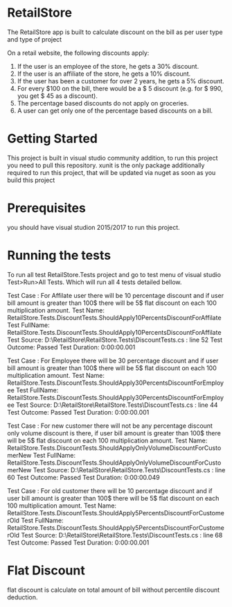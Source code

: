 # RetailStore
The RetailStore app is built to calculate discount on the bill as per user type and type of project

On a retail website, the following discounts apply: 

1. If the user is an employee of the store, he gets a 30% discount.
2. If the user is an affiliate of the store, he gets a 10% discount. 
3. If the user has been a customer for over 2 years, he gets a 5% discount. 
4. For every $100 on the bill, there would be a $ 5 discount (e.g. for $ 990, you get $ 45 as a discount). 
5. The percentage based discounts do not apply on groceries. 
6. A user can get only one of the percentage based discounts on a bill. 


# Getting Started
This project is built in visual studio community addition, to run this project you need to pull this repository. 
xunit is the only package additionally required to run this project, that will be updated via nuget as soon as you build this project

# Prerequisites

you should have visual studion 2015/2017 to run this project.

  
# Running the tests
To run all test RetailStore.Tests project and go to test menu of visual studio Test>Run>All Tests.
Which will run all 4 tests detailed bellow.



Test Case : For Affilate user there will be 10 percentage discount and if user bill amount is greater than 100$ there will be 5$ flat discount on each 100 multiplication amount.
Test Name:	RetailStore.Tests.DiscountTests.ShouldApply10PercentsDiscountForAffilate
Test FullName:	RetailStore.Tests.DiscountTests.ShouldApply10PercentsDiscountForAffilate
Test Source:	D:\RetailStore\RetailStore.Tests\DiscountTests.cs : line 52
Test Outcome:	Passed
Test Duration:	0:00:00.001


Test Case : For Employee there will be 30 percentage discount and if user bill amount is greater than 100$ there will be 5$ flat discount on each 100 multiplication amount.
Test Name:	RetailStore.Tests.DiscountTests.ShouldApply30PercentsDiscountForEmployee
Test FullName:	RetailStore.Tests.DiscountTests.ShouldApply30PercentsDiscountForEmployee
Test Source:	D:\RetailStore\RetailStore.Tests\DiscountTests.cs : line 44
Test Outcome:	Passed
Test Duration:	0:00:00.001


Test Case : For new customer there will not be any percentage discount only volume discount is there, if user bill amount is greater than 100$ there will be 5$ flat discount on each 100 multiplication amount.
Test Name:	RetailStore.Tests.DiscountTests.ShouldApplyOnlyVolumeDiscountForCustomerNew
Test FullName:	RetailStore.Tests.DiscountTests.ShouldApplyOnlyVolumeDiscountForCustomerNew
Test Source:	D:\RetailStore\RetailStore.Tests\DiscountTests.cs : line 60
Test Outcome:	Passed
Test Duration:	0:00:00.049


Test Case : For old customer there will be 10 percentage discount and if user bill amount is greater than 100$ there will be 5$ flat discount on each 100 multiplication amount.
Test Name:	RetailStore.Tests.DiscountTests.ShouldApply5PercentsDiscountForCustomerOld
Test FullName:	RetailStore.Tests.DiscountTests.ShouldApply5PercentsDiscountForCustomerOld
Test Source:	D:\RetailStore\RetailStore.Tests\DiscountTests.cs : line 68
Test Outcome:	Passed
Test Duration:	0:00:00.001

# Flat Discount 
flat discount is calculate on total amount of bill without percentile discount deduction.

 
